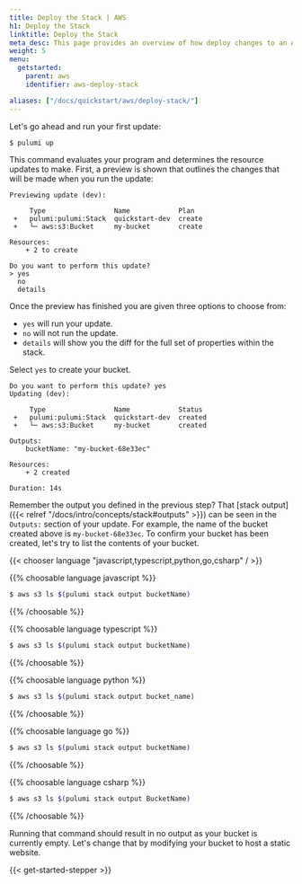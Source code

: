 ```yaml
---
title: Deploy the Stack | AWS
h1: Deploy the Stack
linktitle: Deploy the Stack
meta_desc: This page provides an overview of how deploy changes to an AWS project.
weight: 5
menu:
  getstarted:
    parent: aws
    identifier: aws-deploy-stack

aliases: ["/docs/quickstart/aws/deploy-stack/"]
---
```


Let's go ahead and run your first update:

```bash
$ pulumi up
```

This command evaluates your program and determines the resource updates to make. First, a preview is shown that outlines the changes that will be made when you run the update:

```
Previewing update (dev):

     Type                 Name            Plan
 +   pulumi:pulumi:Stack  quickstart-dev  create
 +   └─ aws:s3:Bucket     my-bucket       create

Resources:
    + 2 to create

Do you want to perform this update?
> yes
  no
  details
```

Once the preview has finished you are given three options to choose from:

- `yes` will run your update.
- `no` will not run the update.
- `details` will show you the diff for the full set of properties within the stack.

Select `yes` to create your bucket.

```
Do you want to perform this update? yes
Updating (dev):

     Type                 Name            Status
 +   pulumi:pulumi:Stack  quickstart-dev  created
 +   └─ aws:s3:Bucket     my-bucket       created

Outputs:
    bucketName: "my-bucket-68e33ec"

Resources:
    + 2 created

Duration: 14s
```

Remember the output you defined in the previous step? That [stack output]({{< relref "/docs/intro/concepts/stack#outputs" >}}) can be seen in the `Outputs:` section of your update. For example, the name of the bucket created above is `my-bucket-68e33ec`. To confirm your bucket has been created, let's try to list the contents of your bucket.

{{< chooser language "javascript,typescript,python,go,csharp" / >}}

{{% choosable language javascript %}}

```bash
$ aws s3 ls $(pulumi stack output bucketName)
```

{{% /choosable %}}

{{% choosable language typescript %}}

```bash
$ aws s3 ls $(pulumi stack output bucketName)
```

{{% /choosable %}}

{{% choosable language python %}}

```bash
$ aws s3 ls $(pulumi stack output bucket_name)
```

{{% /choosable %}}

{{% choosable language go %}}

```bash
$ aws s3 ls $(pulumi stack output bucketName)
```

{{% /choosable %}}

{{% choosable language csharp %}}

```bash
$ aws s3 ls $(pulumi stack output BucketName)
```

{{% /choosable %}}

Running that command should result in no output as your bucket is currently empty. Let's change that by modifying your bucket to host a static website.

{{< get-started-stepper >}}
